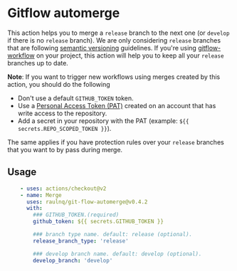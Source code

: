 # Gitflow automerge

This action helps you to merge a `release` branch to the next one (or `develop` if there is no `release` branch). We are only considering `release` branches that are following [semantic versioning](https://semver.org/) guidelines. If you're using [gitflow-workflow](https://www.atlassian.com/git/tutorials/comparing-workflows/gitflow-workflow) on your project, this action will help you to keep all your `release` branches up to date.

**Note**: If you want to trigger new workflows using merges created by this action, you should do the following

- Don't use a default `GITHUB_TOKEN` token.
- Use a [Personal Access Token (PAT)](https://docs.github.com/en/github/authenticating-to-github/creating-a-personal-access-token) created on an account that has write access to the repository. 
- Add a secret in your repository with the PAT (example: `${{ secrets.REPO_SCOPED_TOKEN }}`). 
 
The same applies if you have protection rules over your `release` branches that you want to by pass during merge.

## Usage

```yaml
    - uses: actions/checkout@v2
    - name: Merge
      uses: raulnq/git-flow-automerge@v0.4.2
      with:
        ### GITHUB_TOKEN.(required)
        github_token: ${{ secrets.GITHUB_TOKEN }}

        ### branch type name. default: release (optional).
        release_branch_type: 'release'

        ### develop branch name. default: develop (optional).
        develop_branch: 'develop'
```
